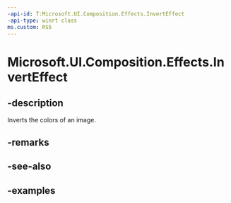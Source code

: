 ```yaml
---
-api-id: T:Microsoft.UI.Composition.Effects.InvertEffect
-api-type: winrt class
ms.custom: RS5
---
```


<!-- Class syntax.
public class InvertEffect : IGraphicsEffect, IGraphicsEffectSource
-->

# Microsoft.UI.Composition.Effects.InvertEffect

## -description
Inverts the colors of an image.

## -remarks

## -see-also

## -examples

